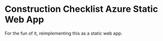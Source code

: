 # Construction Checklist Azure Static Web App
For the fun of it, reimplementing this as a static web app.

